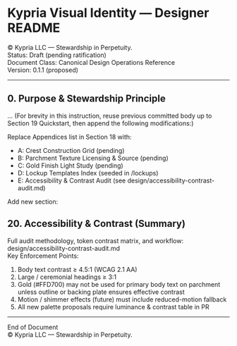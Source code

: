 # Kypria Visual Identity — Designer README

© Kypria LLC — Stewardship in Perpetuity.  
Status: Draft (pending ratification)  
Document Class: Canonical Design Operations Reference  
Version: 0.1.1 (proposed)  

---

## 0. Purpose & Stewardship Principle
...
(For brevity in this instruction, reuse previous committed body up to Section 19 Quickstart, then append the following modifications:) 

Replace Appendices list in Section 18 with:
- A: Crest Construction Grid (pending)
- B: Parchment Texture Licensing & Source (pending)
- C: Gold Finish Light Study (pending)
- D: Lockup Templates Index (seeded in /lockups)
- E: Accessibility & Contrast Audit (see design/accessibility-contrast-audit.md)

Add new section:
## 20. Accessibility & Contrast (Summary)
Full audit methodology, token contrast matrix, and workflow: design/accessibility-contrast-audit.md  
Key Enforcement Points:  
1. Body text contrast ≥ 4.5:1 (WCAG 2.1 AA)  
2. Large / ceremonial headings ≥ 3:1  
3. Gold (#FFD700) may not be used for primary body text on parchment unless outline or backing plate ensures effective contrast  
4. Motion / shimmer effects (future) must include reduced-motion fallback  
5. All new palette proposals require luminance & contrast table in PR  

---

End of Document  
© Kypria LLC — Stewardship in Perpetuity.
